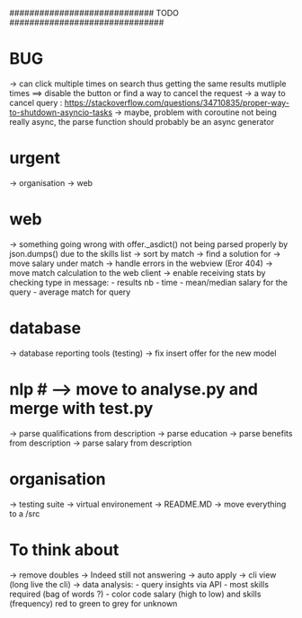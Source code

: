 
#############################  TODO  ############################### 

# BUG #
-> can click multiple times on search thus getting the same results mutliple times ==> disable the button or find a way to cancel the request -> a way to cancel query : https://stackoverflow.com/questions/34710835/proper-way-to-shutdown-asyncio-tasks
-> maybe, problem with coroutine not being really async, the parse function should probably be an async generator


# urgent #
-> organisation
-> web

# web #
-> something going wrong with offer._asdict() not being parsed properly by json.dumps() due to the skills list
-> sort by match
-> find a solution for <th>
-> move salary under match
-> handle errors in the webview (Eror 404)
-> move match calculation to the web client
-> enable receiving stats by checking type in message:
      - results nb
      - time
      - mean/median salary for the query
      - average match for query

# database #
-> database reporting tools (testing)
-> fix insert offer for the new model 

# nlp # --> move to analyse.py and merge with test.py
-> parse qualifications from description
-> parse education
-> parse benefits from description
-> parse salary from description

# organisation # 
-> testing suite
-> virtual environement
-> README.MD
-> move everything to a /src

# To think about #
-> remove doubles
-> Indeed still not answering
-> auto apply
-> cli view (long live the cli)
-> data analysis:
      - query insights via API
      - most skills required (bag of words ?)
      - color code salary (high to low) and skills (frequency) red to green to grey for unknown
